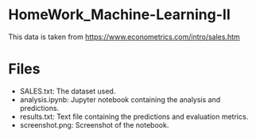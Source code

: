 # HomeWork_Machine-Learning-II
This data is taken from https://www.econometrics.com/intro/sales.htm
# Files
- SALES.txt: The dataset used.
- analysis.ipynb: Jupyter notebook containing the analysis and predictions.
- results.txt: Text file containing the predictions and evaluation metrics.
- screenshot.png: Screenshot of the notebook.
